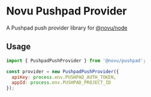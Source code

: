 # Novu Pushpad Provider

A Pushpad push provider library for [@novu/node](https://github.com/novuhq/novu)

## Usage

```javascript
import { PushpadPushProvider } from '@novu/pushpad';

const provider = new PushpadPushProvider({
  apiKey: process.env.PUSHPAD_AUTH_TOKEN,
  appId: process.env.PUSHPAD_PROJECT_ID
});
```
